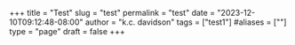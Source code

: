 +++
title = "Test"
slug = "test"
permalink = "test"
date = "2023-12-10T09:12:48-08:00"
author = "k.c. davidson"
tags = ["test1"]
#aliases = [""]
type = "page"
draft = false
+++

